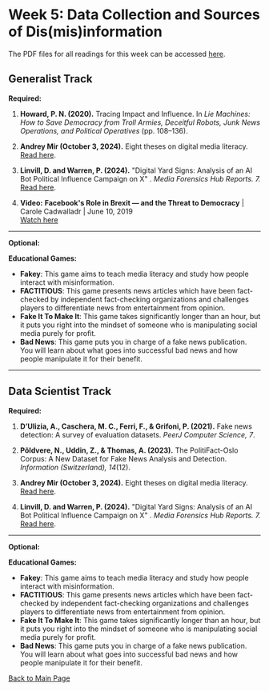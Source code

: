 # Week 5: Data Collection and Sources of Dis(mis)information

The PDF files for all readings for this week can be accessed [here](https://canvas.stanford.edu/courses/198736/files/folder/Week%205).


## Generalist Track

**Required:**

1. **Howard, P. N. (2020).** Tracing Impact and Influence. In *Lie Machines: How to Save Democracy from Troll Armies, Deceitful Robots, Junk News Operations, and Political Operatives* (pp. 108–136).

2. **Andrey Mir (October 3, 2024).** Eight theses on digital media literacy. [Read here](https://andrey4mir.substack.com/p/eight-theses-on-digital-media-literacy).

3. **Linvill, D. and Warren, P. (2024).** "Digital Yard Signs: Analysis of an AI Bot Political Influence Campaign
on X" . *Media Forensics Hub Reports. 7.* [Read here](https://open.clemson.edu/mfh_reports/7).

4. **Video:**
**Facebook's Role in Brexit — and the Threat to Democracy** | Carole Cadwalladr | June 10, 2019  
  [Watch here](https://www.youtube.com/watch?v=OQSMr-3GGvQ&t=57s)

---

**Optional:**

**Educational Games:**
- **Fakey**: This game aims to teach media literacy and study how people interact with misinformation.
- **FACTITIOUS**: This game presents news articles which have been fact-checked by independent fact-checking organizations and challenges players to differentiate news from entertainment from opinion.
- **Fake It To Make It**: This game takes significantly longer than an hour, but it puts you right into the mindset of someone who is manipulating social media purely for profit.
- **Bad News**: This game puts you in charge of a fake news publication. You will learn about what goes into successful bad news and how people manipulate it for their benefit.

---

## Data Scientist Track

**Required:**

1. **D’Ulizia, A., Caschera, M. C., Ferri, F., & Grifoni, P. (2021).** Fake news detection: A survey of evaluation datasets. *PeerJ Computer Science, 7*.

2. **Põldvere, N., Uddin, Z., & Thomas, A. (2023).** The PolitiFact-Oslo Corpus: A New Dataset for Fake News Analysis and Detection. *Information (Switzerland), 14*(12).

3. **Andrey Mir (October 3, 2024).** Eight theses on digital media literacy. [Read here](https://andrey4mir.substack.com/p/eight-theses-on-digital-media-literacy).

4. **Linvill, D. and Warren, P. (2024).** "Digital Yard Signs: Analysis of an AI Bot Political Influence Campaign
on X" . *Media Forensics Hub Reports. 7.* [Read here](https://open.clemson.edu/mfh_reports/7).

---

**Optional:**

**Educational Games:**
- **Fakey**: This game aims to teach media literacy and study how people interact with misinformation.
- **FACTITIOUS**: This game presents news articles which have been fact-checked by independent fact-checking organizations and challenges players to differentiate news from entertainment from opinion.
- **Fake It To Make It**: This game takes significantly longer than an hour, but it puts you right into the mindset of someone who is manipulating social media purely for profit.
- **Bad News**: This game puts you in charge of a fake news publication. You will learn about what goes into successful bad news and how people manipulate it for their benefit.

[Back to Main Page](README.md)



